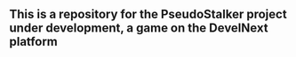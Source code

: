 ## This is a repository for the PseudoStalker project under development, a game on the DevelNext platform

